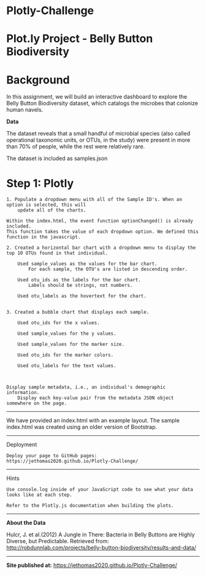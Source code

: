 # Plotly-Challenge


# Plot.ly Project - Belly Button Biodiversity

# Background

In this assignment, we will build an interactive dashboard to explore the Belly Button Biodiversity dataset, which catalogs the microbes that colonize human navels.

**Data**

The dataset reveals that a small handful of microbial species (also called operational taxonomic units, or OTUs, in the study) were present in more than 70% of people, while the rest were relatively rare.

The dataset is included as samples.json


# Step 1: Plotly

    1. Populate a dropdown menu with all of the Sample ID's. When an option is selected, this will 
        update all of the charts.

    Within the index.html, the event function optionChanged() is already included.
    This function takes the value of each dropdown option. We defined this function in the javascript.

    2. Created a horizontal bar chart with a dropdown menu to display the top 10 OTUs found in that individual.

        Used sample_values as the values for the bar chart.
            For each sample, the OTU's are listed in descending order.

        Used otu_ids as the labels for the bar chart.
            Labels should be strings, not numbers.

        Used otu_labels as the hovertext for the chart.


    3. Created a bubble chart that displays each sample.

        Used otu_ids for the x values.

        Used sample_values for the y values.

        Used sample_values for the marker size.

        Used otu_ids for the marker colors.

        Used otu_labels for the text values.



    Display sample metadata, i.e., an individual's demographic information.
        Display each key-value pair from the metadata JSON object somewhere on the page.

----------------------------

We have provided an index.html with an example layout. The sample index.html was created using an older version of Bootstrap.



----------------------------------------------------
Deployment

    Deploy your page to GitHub pages: https://jethomas2020.github.io/Plotly-Challenge/

---------------------------------------------   
Hints

    Use console.log inside of your JavaScript code to see what your data looks like at each step.

    Refer to the Plotly.js documentation when building the plots.

-----------------------------------------------
**About the Data**

Hulcr, J. et al.(2012) A Jungle in There: Bacteria in Belly Buttons are Highly Diverse, but Predictable. Retrieved from: http://robdunnlab.com/projects/belly-button-biodiversity/results-and-data/

-------------------------------
**Site published at:**   https://jethomas2020.github.io/Plotly-Challenge/

